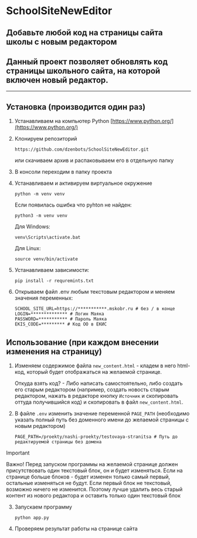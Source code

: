 # SchoolSiteNewEditor
## Добавьте любой код на страницы сайта школы с новым редактором

## Данный проект позволяет обновлять код страницы школьного сайта, на которой включен новый редактор.

--- 

## Установка (производится один раз)
1. Устанавливаем на компьютер Python [https://www.python.org/](https://www.python.org/)

2. Клонируем репозиторий

    ``` shell
   https://github.com/dzenbots/SchoolSiteNewEditor.git
   ```
   или скачиваем архив и распаковываем его в отдельную папку
3. В консоли переходим в папку проекта
4. Устанавливаем и активируем виртуальное окружение

    ```shell
    python -m venv venv
    ```
   Если появилась ошибка что pyhton не найден:

    ```shell
   python3 -m venv venv
   ```

    Для Windows:
    ```shell
    venv\Scripts\activate.bat
    ```
    Для Linux:
    ```shell
    source venv/bin/activate
    ```

5. Устанавливаем зависимости:

    ```shell
   pip install -r requremints.txt
   ```
   
6. Открываем файл .env любым текстовым редактором и меняем значения переменных:

    ```
    SCHOOL_SITE_URL=https://***********.mskobr.ru # без / в конце
    LOGIN=************** # Логин Маяка
    PASSWORD=*********** # Пароль Маяка
    EKIS_CODE=********* # Код ОО в ЕКИС
    ```

## Использование (при каждом внесении изменения на страницу)

1. Изменяем содержимое файла ``new_content.html`` - кладем в него html-код, который будет отображаться на желаемой странице. 
    
   Откуда взять код? - Либо написать самостоятельно, либо создать его старым редактором (например, создать новость старым редактором, нажать в редакторе кнопку ``Источник`` и скопировать оттуда получившийся код) и скопировать в файл ``new_content.html``.
2. В файле ``.env`` изменить значение переменной ``PAGE_PATH`` (необходимо указать полный путь без доменного имени до желаемой страницы с новым редактором)

    ```
    PAGE_PATH=/proekty/nashi-proekty/testovaya-stranitsa # Путь до редактируемой страницы без домена
    ```

> [!IMPORTANT]
> Важно! Перед запуском программы на желаемой странице должен присутствовать один текстовый блок, он и будет изменяться. Если на странице больше блоков - будет изменен только самый первый, остальные изменяться не будут. Если первый блок не текстовый, возможно ничего не изменится. Поэтому лучше удалить весь старый контент из нового редактора и оставить только один текстовый блок

3. Запускаем программу

    ```shell
    python app.py
    ```
   
4. Проверяем результат работы на странице сайта
